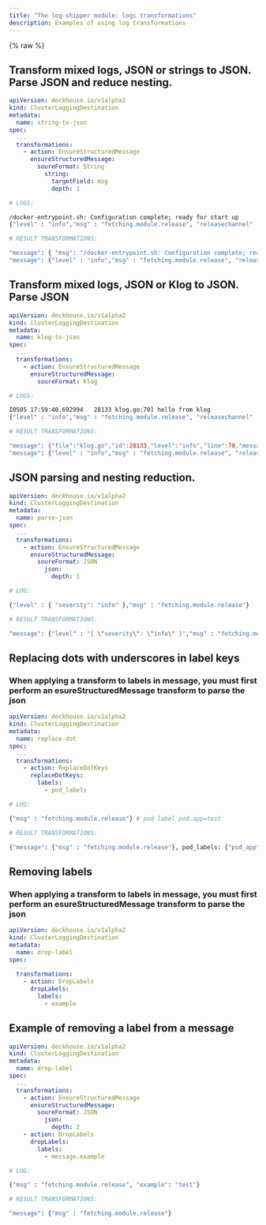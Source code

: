 ```yaml
---
title: "The log-shipper module: logs transformations"
description: Examples of using log transformations
---
```


{% raw %}

## Transform mixed logs, JSON or strings to JSON. Parse JSON and reduce nesting.

```yaml
apiVersion: deckhouse.io/v1alpha2
kind: ClusterLoggingDestination
metadata:
  name: string-to-json
spec:
  ...
  transformations:
    - action: EnsureStructuredMessage
      ensureStructuredMessage:
        soureFormat: String
          string:
            targetField: msg
            depth: 1
```

```bash
# LOGS:

/docker-entrypoint.sh: Configuration complete; ready for start up
{"level" : "info","msg" : "fetching.module.release", "releasechannel" : "Stable", "time" : "2025-06-23T08:00:29Z"}

# RESULT TRANSFORMATIONS:

"message": { "msg": "/docker-entrypoint.sh: Configuration complete; ready for start up"}
"message": {"level" : "info","msg" : "fetching.module.release", "releasechannel" : "Stable", "time" : "2025-06-23T08:00:29Z"}

```

## Transform mixed logs, JSON or Klog to JSON. Parse JSON

```yaml
apiVersion: deckhouse.io/v1alpha2
kind: ClusterLoggingDestination
metadata:
  name: klog-to-json
spec:
  ...
  transformations:
    - action: EnsureStructuredMessage
      ensureStructuredMessage:
        soureFormat: Klog
```

```bash
# LOGS:

I0505 17:59:40.692994   28133 klog.go:70] hello from klog
{"level" : "info","msg" : "fetching.module.release", "releasechannel" : "Stable", "time" : "2025-06-23T08:00:29Z"}

# RESULT TRANSFORMATIONS:

"message": {"file":"klog.go","id":28133,"level":"info","line":70,"message":"hello from klog","timestamp":"2025-05-05T17:59:40.692994Z"}
"message": {"level" : "info","msg" : "fetching.module.release", "releasechannel" : "Stable", "time" : "2025-06-23T08:00:29Z"}

```

## JSON parsing and nesting reduction.


```yaml
apiVersion: deckhouse.io/v1alpha2
kind: ClusterLoggingDestination
metadata:
  name: parse-json
spec:
  ...
  transformations:
    - action: EnsureStructuredMessage
      ensureStructuredMessage:
        soureFormat: JSON
          json:
            depth: 1
```

```bash
# LOG:

{"level" : { "severity": "info" },"msg" : "fetching.module.release"}

# RESULT TRANSFORMATIONS:

"message": {"level" : "{ \"severity\": \"info\" }","msg" : "fetching.module.release"}

```

## Replacing dots with underscores in label keys

### When applying a transform to labels in message, you must first perform an esureStructuredMessage transform to parse the json

```yaml
apiVersion: deckhouse.io/v1alpha2
kind: ClusterLoggingDestination
metadata:
  name: replace-dot
spec:
  ...
  transformations:
    - action: ReplaceDotKeys
      replaceDotKeys:
        labels:
          - pod_labels
```

```bash
# LOG:

{"msg" : "fetching.module.release"} # pod label pod.app=test

# RESULT TRANSFORMATIONS:

{"message": {"msg" : "fetching.module.release"}, pod_labels: {"pod_app": "test"}}

```

## Removing labels

### When applying a transform to labels in message, you must first perform an esureStructuredMessage transform to parse the json

```yaml
apiVersion: deckhouse.io/v1alpha2
kind: ClusterLoggingDestination
metadata:
  name: drop-label
spec:
  ...
  transformations:
    - action: DropLabels
      dropLabels:
        labels:
          - example
```

## Example of removing a label from a message

```yaml
apiVersion: deckhouse.io/v1alpha2
kind: ClusterLoggingDestination
metadata:
  name: drop-label
spec:
  ...
  transformations:
    - action: EnsureStructuredMessage
      ensureStructuredMessage:
        soureFormat: JSON
          json:
            depth: 2
    - action: DropLabels
      dropLabels:
        labels:
          - message.example
```

```bash
# LOG:

{"msg" : "fetching.module.release", "example": "test"}

# RESULT TRANSFORMATIONS:

"message": {"msg" : "fetching.module.release"}

```
